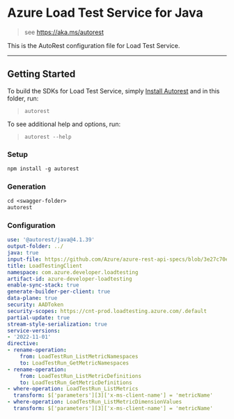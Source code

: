 # Azure Load Test Service for Java

> see https://aka.ms/autorest

This is the AutoRest configuration file for Load Test Service.

---
## Getting Started
To build the SDKs for Load Test Service, simply [Install Autorest](https://aka.ms/autorest) and in this folder, run:

> `autorest`

To see additional help and options, run:

> `autorest --help`

### Setup
```ps
npm install -g autorest
```

### Generation

```ps
cd <swagger-folder>
autorest
```

### Configuration

```yaml
use: '@autorest/java@4.1.39'
output-folder: ../
java: true
input-file: https://github.com/Azure/azure-rest-api-specs/blob/3e27c70e7c02c07b458bc0e94716c3d82d3fdd19/specification/loadtestservice/data-plane/Microsoft.LoadTestService/stable/2022-11-01/loadtestservice.json
title: LoadTestingClient
namespace: com.azure.developer.loadtesting
artifact-id: azure-developer-loadtesting
enable-sync-stack: true
generate-builder-per-client: true
data-plane: true
security: AADToken
security-scopes: https://cnt-prod.loadtesting.azure.com/.default
partial-update: true
stream-style-serialization: true
service-versions:
- '2022-11-01'
directive:
- rename-operation:
    from: LoadTestRun_ListMetricNamespaces
    to: LoadTestRun_GetMetricNamespaces
- rename-operation:
    from: LoadTestRun_ListMetricDefinitions
    to: LoadTestRun_GetMetricDefinitions
- where-operation: LoadTestRun_ListMetrics
  transform: $['parameters'][3]['x-ms-client-name'] = 'metricName'
- where-operation: LoadTestRun_ListMetricDimensionValues
  transform: $['parameters'][3]['x-ms-client-name'] = 'metricName'
```
